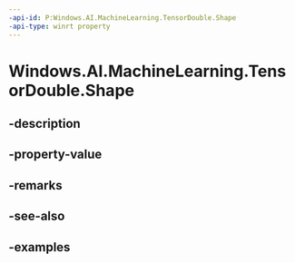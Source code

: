 ```yaml
---
-api-id: P:Windows.AI.MachineLearning.TensorDouble.Shape
-api-type: winrt property
---
```


<!-- Property syntax.
public IVectorView<long> Shape { get; }
-->

# Windows.AI.MachineLearning.TensorDouble.Shape

## -description

## -property-value

## -remarks

## -see-also

## -examples

